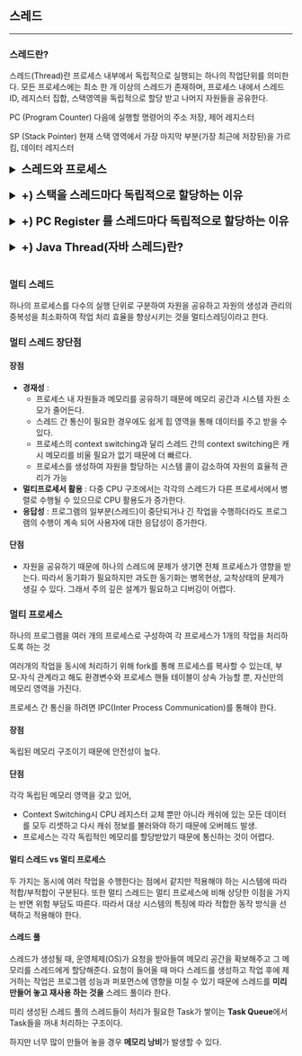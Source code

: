 ## 스레드 
---

### 스레드란?
스레드(Thread)란 프로세스 내부에서 독립적으로 실행되는 하나의 작업단위를 의미한다. 모든 프로세스에는 최소 한 개 이상의 스레드가 존재하며, 프로세스 내에서 스레드 ID, 레지스터 집합, 스택영역을 독립적으로 할당 받고 나머지 자원들을 공유한다.

PC (Program Counter)
다음에 실행할 명령어의 주소 저장, 제어 레지스터

SP (Stack Pointer)
현재 스택 영역에서 가장 마지막 부분(가장 최근에 저장된)을 가르킴, 데이터 레지스터 

<details>
    <summary style="font-size : 20px;"><strong>스레드와 프로세스</strong></summary></br>
프로세스는 운영체제로부터 자원을 할당받는 작업의 단위이고 쓰레드는 프로세스가 할당받은 자원을 이용하는 실행의 단위이다.
프로세스는 서로 독립적인 메모리 영역에서 실행되기에 때문에 프로세스간 통신(IPC)을 통해 데이터를 교환해야 한다. 스레드는 프로세스보다 생산과 Context Switching에 있어 경제적이며 프로세스 내의 데이터를 서로 공유하기 때문에 효율적으로 통신이 가능하다.
</details></br>

<details>
    <summary style="font-size : 20px;"><strong>+) 스택을 스레드마다 독립적으로 할당하는 이유 </strong></summary></br>
스택은 함수 내에서 선언하는 변수 등을 저장하기 위해 사용되는 메모리 공간이므로 스택 영역이 독립적으로 할당 되는 것은 독립적인 함수 호출이 가능하다. 이는 스레드의 정의에 따라 독립적인 실행 흐름을 가질 수 있다. 또한 스택은 Lifo 의 구조이기 때문에 공유하게 된다면 원활한 실행 흐름을 제어하기 어렵습니다.
</details></br>

<details>
    <summary style="font-size : 20px;"><strong>+) PC Register 를 스레드마다 독립적으로 할당하는 이유
</strong></summary></br>
스레드는 CPU를 할당받았다가 스케쥴러에 의해 다시 선점당한다. 그렇기 때문에 명령어가 연속적으로 수행되지 못하고 어느 부분까지 수행했는지 기억할 필요가 있다. 따라서 PC 레지스터를 독립적으로 할당한다.
</details></br>

<details>
    <summary style="font-size : 20px;"><strong>+) Java Thread(자바 스레드)란?
</strong></summary></br>
일반 스레드와 비슷하며 JVM이 운영체제의 역할을 합니다. 자바에는 프로세스가 존재하지 않고 스레드만 존재하며, 자바 스레드는 JVM에 의해 스케쥴링 되는 실행 단위 코드 블록이다. 
</details></br>

### 멀티 스레드
하나의 프로세스를 다수의 실행 단위로 구분하여 자원을 공유하고 자원의 생성과 관리의 중복성을 최소화하여 작업 처리 효율을 향상시키는 것을 멀티스레딩이라고 한다. 

### 멀티 스레드 장단점

#### 장점
- **경재성** :
	- 프로세스 내 자원들과 메모리를 공유하기 때문에 메모리 공간과 시스템 자원 소모가 줄어든다. 
   	- 스레드 간 통신이 필요한 경우에도 쉽게 힙 영역을 통해 데이터를 주고 받을 수 있다.
 	- 프로세스의 context switching과 달리 스레드 간의 context switching은 캐시 메모리를 비울 필요가 없기 때문에 더 빠르다.
	- 프로세스를 생성하여 자원을 할당하는 시스템 콜이 감소하여 자원의 효율적 관리가 가능
- **멀티프로세서 활용** : 다중 CPU 구조에서는 각각의 스레드가 다른 프로세서에서 병렬로 수행될 수 있으므로 CPU 활용도가 증가한다.
- **응답성** : 프로그램의 일부분(스레드)이 중단되거나 긴 작업을 수행하더라도 프로그램의 수행이 계속 되어 사용자에 대한 응답성이 증가한다.


#### 단점
- 자원을 공유하기 때문에 하나의 스레드에 문제가 생기면 전체 프로세스가 영향을 받는다. 따라서 동기화가 필요하지만 과도한 동기화는 병목현상, 교착상태의 문제가 생길 수 있다. 그래서 주의 깊은 설계가 필요하고 디버깅이 어렵다. 

### 멀티 프로세스

하나의 프로그램을 여러 개의 프로세스로 구성하여 각 프로세스가 1개의 작업을 처리하도록 하는 것

여러개의 작업을 동시에 처리하기 위해 fork를 통해 프로세스를 복사할 수 있는데, 부모-자식 관계라고 해도 환경변수와 프로세스 핸들 테이블이 상속 가능할 뿐, 자신만의 메모리 영역을 가진다.

프로세스 간 통신을 하려면 IPC(Inter Process Communication)를 통해야 한다.

#### 장점
독립된 메모리 구조이기 때문에 안전성이 높다. 
 

#### 단점 
각각 독립된 메모리 영역을 갖고 있어, 
- Context Switching시 CPU 레지스터 교체 뿐만 아니라 캐쉬에 있는 모든 데이터를 모두 리셋하고 다시 캐쉬 정보를 불러와야 하기 때문에 오버헤드 발생.
- 프로세스는 각각 독립적인 메모리를 할당받았기 때문에 통신하는 것이 어렵다.


#### 멀티 스레드 vs 멀티 프로세스
두 가지는 동시에 여러 작업을 수행한다는 점에서 같지만 적용해야 하는 시스템에 따라 적합/부적합이 구분된다. 또한 멀티 스레드는 멀티 프로세스에 비해 상당한 이점을 가지는 반면 위험 부담도 따른다. 따라서 대상 시스템의 특징에 따라 적합한 동작 방식을 선택하고 적용해야 한다.


#### 스레드 풀
스레드가 생성될 때, 운영체제(OS)가 요청을 받아들여 메모리 공간을 확보해주고 그 메모리를 스레드에게 할당해준다. 요청이 들어올 때 마다 스레드를 생성하고 작업 후에 제거하는 작업은 프로그램 성능과 퍼포먼스에 영향을 미칠 수 있기 때문에 스레드를 **미리 만들어 놓고 재사용 하는 것을** 스레드 풀이라 한다. 

미리 생성된 스레드 풀의 스레드들이 처리가 필요한 Task가 쌓이는 **Task Queue**에서 Task들을 꺼내 처리하는 구조이다.

하지만 너무 많이 만들어 놓을 경우 **메모리 낭비**가 발생할 수 있다.
